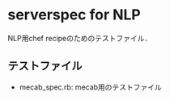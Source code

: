 serverspec for NLP
=======================

NLP用chef recipeのためのテストファイル．

## テストファイル
 - mecab_spec.rb: mecab用のテストファイル
